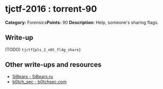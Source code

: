 # tjctf-2016 : torrent-90

**Category:** Forensics**Points:** 90
**Description:** Help, someone's sharing flags.

## Write-up

(TODO)
`tjctf{pls_2_n0t_fl4g_share}`

## Other write-ups and resources

* [SiBears - SiBears.ru](http://sibears.ru/labs/TJCTF-2016-torrent/)
* [b0tch_sec - b0tchsec.com](http://b0tchsec.com/2016/05/ctf-writeup-tjctf-torrent)
